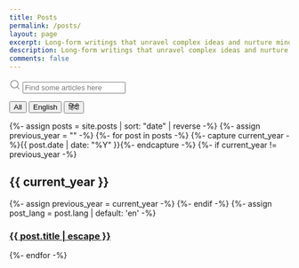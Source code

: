 ```yaml
---
title: Posts
permalink: /posts/
layout: page
excerpt: Long-form writings that unravel complex ideas and nurture mindful understanding.
description: Long-form writings that unravel complex ideas and nurture mindful understanding.
comments: false
---
```


<div class="search-article">
  <label for="search-input" aria-hidden="true">
    <svg xmlns="http://www.w3.org/2000/svg" width="20" height="20" viewBox="0 0 24 24" fill="none" stroke="rgba(128,128,128,0.8)" stroke-width="2" stroke-linecap="round" stroke-linejoin="round" class="feather feather-search"><circle cx="11" cy="11" r="8"></circle><line x1="21" y1="21" x2="16.65" y2="16.65"></line></svg>
  </label>
  <input type="search" id="search-input" placeholder="Find some articles here" aria-label="Search">
</div>

<ul id="search-results"></ul>

<!-- Language Toggle -->
<div class="lang-toggle">
  <button onclick="filterLang('all')">All</button>
  <button onclick="filterLang('en')">English</button>
  <button onclick="filterLang('hi')">हिंदी</button>
</div>

<!-- Post List Grouped by Year and Filterable by Language -->

{%- assign posts = site.posts | sort: "date" | reverse -%} {%- assign
previous_year = "" -%} {%- for post in posts -%} {%- capture current_year -%}{{
post.date | date: "%Y" }}{%- endcapture -%} {%- if current_year != previous_year
-%}

<h2>{{ current_year }}</h2>
{%- assign previous_year = current_year -%} {%- endif -%} {%- assign post_lang =
post.lang | default: 'en' -%}
<div class="post-block post-item" data-lang="{{ post_lang }}">
  <article class="">
    <!-- <span class="post-item-date">{{ post.date | date: "%b %d, %Y" }}</span> -->
    <h3 class="post-item-title">
      <a href="{{ post.url }}">{{ post.title | escape }}</a>
    </h3>
  </article>
</div>
{%- endfor -%}

<!-- Language Filtering Script -->
<script>
  function filterLang(lang) {
    const posts = document.querySelectorAll(".post-block");
    posts.forEach((post) => {
      if (lang === "all" || post.dataset.lang === lang) {
        post.style.display = "";
      } else {
        post.style.display = "none";
      }
    });
  }
</script>
